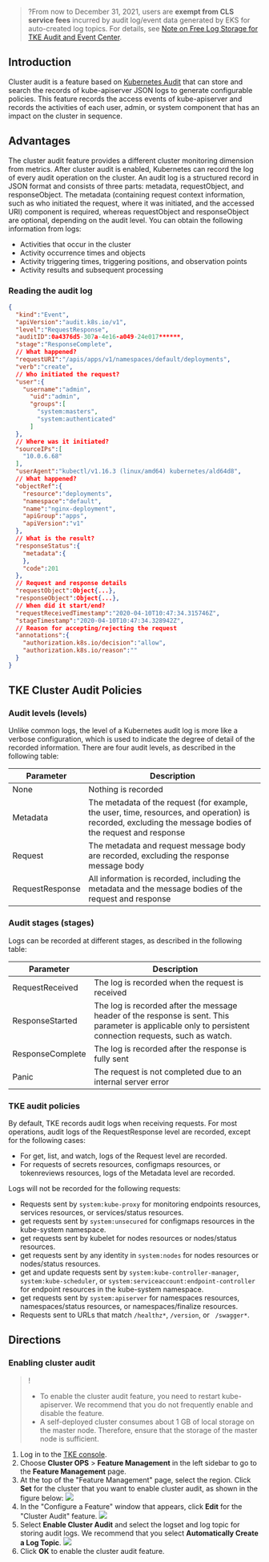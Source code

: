 >?From now to December 31, 2021, users are **exempt from CLS service fees** incurred by audit log/event data generated by EKS for auto-created log topics. For details, see [Note on Free Log Storage for TKE Audit and Event Center](https://intl.cloud.tencent.com/document/product/614/37889).


## Introduction
Cluster audit is a feature based on [Kubernetes Audit](https://kubernetes.io/docs/tasks/debug-application-cluster/audit) that can store and search the records of kube-apiserver JSON logs to generate configurable policies. This feature records the access events of kube-apiserver and records the activities of each user, admin, or system component that has an impact on the cluster in sequence.


## Advantages
The cluster audit feature provides a different cluster monitoring dimension from metrics. After cluster audit is enabled, Kubernetes can record the log of every audit operation on the cluster. An audit log is a structured record in JSON format and consists of three parts: metadata, requestObject, and responseObject. The metadata (containing request context information, such as who initiated the request, where it was initiated, and the accessed URI) component is required, whereas requestObject and responseObject are optional, depending on the audit level. You can obtain the following information from logs:
- Activities that occur in the cluster
- Activity occurrence times and objects
- Activity triggering times, triggering positions, and observation points
- Activity results and subsequent processing




### Reading the audit log

```json
{
  "kind":"Event",
  "apiVersion":"audit.k8s.io/v1",
  "level":"RequestResponse",
  "auditID":0a4376d5-307a-4e16-a049-24e017******,
  "stage":"ResponseComplete",
  // What happened?
  "requestURI":"/apis/apps/v1/namespaces/default/deployments",
  "verb":"create",
  // Who initiated the request?
  "user":{
    "username":"admin",
      "uid":"admin",
      "groups":[
        "system:masters",
        "system:authenticated"
      ]
  },
  // Where was it initiated?
  "sourceIPs":[
    "10.0.6.68"
  ],
  "userAgent":"kubectl/v1.16.3 (linux/amd64) kubernetes/ald64d8",
  // What happened?
  "objectRef":{
    "resource":"deployments",
    "namespace":"default",
    "name":"nginx-deployment",
    "apiGroup":"apps",
    "apiVersion":"v1"
  },
  // What is the result?
  "responseStatus":{
    "metadata":{
    },
    "code":201
  },
  // Request and response details
  "requestObject":Object{...},
  "responseObject":Object{...},
  // When did it start/end?
  "requestReceivedTimestamp":"2020-04-10T10:47:34.315746Z",
  "stageTimestamp":"2020-04-10T10:47:34.328942Z",
  // Reason for accepting/rejecting the request
  "annotations":{
    "authorization.k8s.io/decision":"allow",
    "authorization.k8s.io/reason":""
  }
}
```


## TKE Cluster Audit Policies
### Audit levels (levels)
Unlike common logs, the level of a Kubernetes audit log is more like a verbose configuration, which is used to indicate the degree of detail of the recorded information. There are four audit levels, as described in the following table:

| Parameter | Description |
|---------|---------|
| None | Nothing is recorded |
| Metadata | The metadata of the request (for example, the user, time, resources, and operation) is recorded, excluding the message bodies of the request and response |
| Request | The metadata and request message body are recorded, excluding the response message body |
| RequestResponse | All information is recorded, including the metadata and the message bodies of the request and response |

### Audit stages (stages)
Logs can be recorded at different stages, as described in the following table:

| Parameter | Description |
|---------|---------|
| RequestReceived | The log is recorded when the request is received |
| ResponseStarted | The log is recorded after the message header of the response is sent. This parameter is applicable only to persistent connection requests, such as watch. |
| ResponseComplete | The log is recorded after the response is fully sent |
| Panic | The request is not completed due to an internal server error |


### TKE audit policies
By default, TKE records audit logs when receiving requests. For most operations, audit logs of the RequestResponse level are recorded, except for the following cases:
- For get, list, and watch, logs of the Request level are recorded.
- For requests of secrets resources, configmaps resources, or tokenreviews resources, logs of the Metadata level are recorded.

Logs will not be recorded for the following requests:
- Requests sent by `system:kube-proxy` for monitoring endpoints resources, services resources, or services/status resources.
- get requests sent by `system:unsecured` for configmaps resources in the kube-system namespace.
- get requests sent by kubelet for nodes resources or nodes/status resources.
- get requests sent by any identity in `system:nodes` for nodes resources or nodes/status resources.
- get and update requests sent by `system:kube-controller-manager`, `system:kube-scheduler`, or `system:serviceaccount:endpoint-controller` for endpoint resources in the kube-system namespace.
- get requests sent by `system:apiserver` for namespaces resources, namespaces/status resources, or namespaces/finalize resources.
- Requests sent to URLs that match `/healthz*`, `/version`, or ` /swagger*`.


## Directions 
### Enabling cluster audit
>! 
>- To enable the cluster audit feature, you need to restart kube-apiserver. We recommend that you do not frequently enable and disable the feature.
>- A self-deployed cluster consumes about 1 GB of local storage on the master node. Therefore, ensure that the storage of the master node is sufficient.

1. Log in to the [TKE console](https://console.cloud.tencent.com/tke2).
2. Choose **Cluster OPS** > **Feature Management** in the left sidebar to go to the **Feature Management** page.
3. At the top of the "Feature Management" page, select the region. Click **Set** for the cluster that you want to enable cluster audit, as shown in the figure below:
![](https://main.qcloudimg.com/raw/1e613a1d8353baa3a5ca516b2bd29f49.png)
4. In the "Configure a Feature" window that appears, click **Edit** for the "Cluster Audit" feature.
![](https://main.qcloudimg.com/raw/b6f0d0ce84197ef3382535b791c5eb2f.png)
5. Select **Enable Cluster Audit** and select the logset and log topic for storing audit logs. We recommend that you select **Automatically Create a Log Topic**.
![](https://main.qcloudimg.com/raw/7d640f07e3e06067cf1d4ff7625cfc3b.png)
6. Click **OK** to enable the cluster audit feature.



